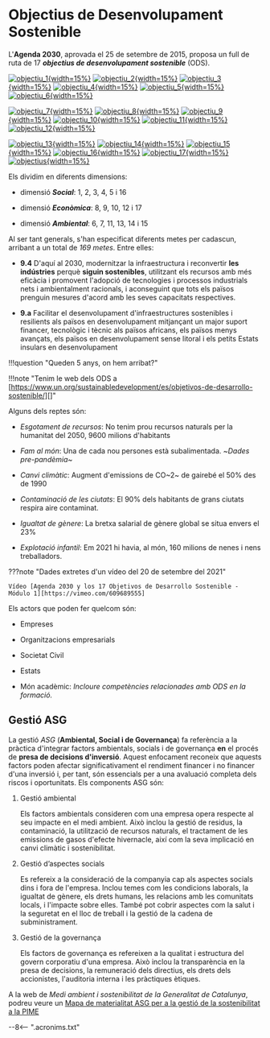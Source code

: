 # Objectius de Desenvolupament Sostenible

L'**Agenda 2030**, aprovada el 25 de setembre de 2015, proposa un full de ruta de 17 **_objectius de desenvolupament sostenible_** (ODS).

[![objectiu_1][]{width=15%}][objectiu_1]
[![objectiu_2][]{width=15%}][objectiu_2]
[![objectiu_3][]{width=15%}][objectiu_3]
[![objectiu_4][]{width=15%}][objectiu_4]
[![objectiu_5][]{width=15%}][objectiu_5]
[![objectiu_6][]{width=15%}][objectiu_6]

[![objectiu_7][]{width=15%}][objectiu_7]
[![objectiu_8][]{width=15%}][objectiu_8]
[![objectiu_9][]{width=15%}][objectiu_9]
[![objectiu_10][]{width=15%}][objectiu_10]
[![objectiu_11][]{width=15%}][objectiu_11]
[![objectiu_12][]{width=15%}][objectiu_12]

[![objectiu_13][]{width=15%}][objectiu_13]
[![objectiu_14][]{width=15%}][objectiu_14]
[![objectiu_15][]{width=15%}][objectiu_15]
[![objectiu_16][]{width=15%}][objectiu_16]
[![objectiu_17][]{width=15%}][objectiu_17]
[![objectius][]{width=15%}][objectius]


Els dividim en diferents dimensions:

* dimensió **_Social_**: 1, 2, 3, 4, 5 i 16

* dimensió **_Econòmica_**: 8, 9, 10, 12 i 17

* dimensió **_Ambiental_**: 6, 7, 11, 13, 14 i 15

Al ser tant generals, s'han especificat diferents metes per cadascun, arribant a un total de *169 metes*. Entre elles:

* **9.4** D'aquí al 2030, modernitzar la infraestructura i reconvertir **les indústries** perquè **siguin sostenibles**, utilitzant els recursos amb més eficàcia i promovent l'adopció de tecnologies i processos industrials nets i ambientalment racionals, i aconseguint que tots els països prenguin mesures d'acord amb les seves capacitats respectives.

* **9.a** Facilitar el desenvolupament d'infraestructures sostenibles i resilients als països en desenvolupament mitjançant un major suport financer, tecnològic i tècnic als països africans, els països menys avançats, els països en desenvolupament sense litoral i els petits Estats insulars en desenvolupament

!!!question "Queden 5 anys, on hem arribat?"

!!!note "Tenim le web dels ODS a [https://www.un.org/sustainabledevelopment/es/objetivos-de-desarrollo-sostenible/][]"

Alguns dels reptes són:

* *Esgotament de recursos*: No tenim prou recursos naturals per la humanitat del 2050, 9600 milions d'habitants

* *Fam al món*: Una de cada nou persones està subalimentada. ~*Dades pre-pandèmia*~

* *Canvi climàtic*: Augment d'emissions de CO~2~ de gairebé el 50% des de 1990

* *Contaminació de les ciutats*: El 90% dels habitants de grans ciutats respira aire contaminat.

* *Igualtat de gènere*: La bretxa salarial de gènere global se situa envers el 23%

* *Explotació infantil*: Em 2021 hi havia, al món, 160 milions de nenes i nens treballadors.

???note "Dades extretes d'un vídeo del 20 de setembre del 2021"

    Vídeo [Agenda 2030 y los 17 Objetivos de Desarrollo Sostenible - Módulo 1][https://vimeo.com/609689555]

Els actors que poden fer quelcom són:

* Empreses

* Organitzacions empresarials

* Societat Civil

* Estats

* Món acadèmic: *Incloure competències relacionades amb ODS en la formació.*

## Gestió ASG

La gestió *ASG* (**Ambiental, Social i de Governança**) fa referència a la pràctica d'integrar factors ambientals, socials i de governança **en** el procés de **presa de decisions d'inversió**. Aquest enfocament reconeix que aquests factors poden afectar significativament el rendiment financer i no financer d'una inversió i, per tant, són essencials per a una avaluació completa dels riscos i oportunitats. Els components ASG són:

1. Gestió ambiental

    Els factors ambientals consideren com una empresa opera respecte al seu impacte en el medi ambient. Això inclou la gestió de residus, la contaminació, la utilització de recursos naturals, el tractament de les emissions de gasos d'efecte hivernacle, així com la seva implicació en canvi climàtic i sostenibilitat.
    
2. Gestió d’aspectes socials

    Es refereix a la consideració de la companyia cap als aspectes socials dins i fora de l'empresa. Inclou temes com les condicions laborals, la igualtat de gènere, els drets humans, les relacions amb les comunitats locals, i l'impacte sobre elles. També pot cobrir aspectes com la salut i la seguretat en el lloc de treball i la gestió de la cadena de subministrament.

3. Gestió de la governança

    Els factors de governança es refereixen a la qualitat i estructura del govern corporatiu d'una empresa. Això inclou la transparència en la presa de decisions, la remuneració dels directius, els drets dels accionistes, l'auditoria interna i les pràctiques ètiques.

A la web de *Medi ambient i sostenibilitat de la Generalitat de Catalunya*, podreu veure un [Mapa de materialitat ASG per a la gestió de la sostenibilitat a la PIME][]

[https://vimeo.com/609689555]:  https://vimeo.com/609689555
[https://www.un.org/sustainabledevelopment/es/objetivos-de-desarrollo-sostenible/]: https://www.un.org/sustainabledevelopment/es/objetivos-de-desarrollo-sostenible/

[objectiu_1]:       ./img/dissetReptes_01.jpg           "1- Fi de la pobresa"
[objectiu_2]:       ./img/dissetReptes_02.jpg           "2- Fam zero"
[objectiu_3]:       ./img/dissetReptes_03.jpg           "3- Salut i benestar"
[objectiu_4]:       ./img/dissetReptes_04.jpg           "4- Educació de qualitat"
[objectiu_5]:       ./img/dissetReptes_05.jpg           "5- Igualtat de gènere"
[objectiu_6]:       ./img/dissetReptes_06.jpg           "6- Aigua neta i sanejament"
[objectiu_7]:       ./img/dissetReptes_07.jpg           "7- Energia assequible i no contaminant"
[objectiu_8]:       ./img/dissetReptes_08.jpg           "8- Treball decent i creixement econòmic"
[objectiu_9]:       ./img/dissetReptes_09.jpg           "9- Indústria, innovació i infraestructura"
[objectiu_10]:      ./img/dissetReptes_10.jpg           "10- Reducció de les desigualtats"
[objectiu_11]:      ./img/dissetReptes_11.jpg           "11- Ciutats i comunitats sostenibles"
[objectiu_12]:      ./img/dissetReptes_12.jpg           "12- Producció i consum responsables"
[objectiu_13]:      ./img/dissetReptes_13.jpg           "13- Acció pel clima"
[objectiu_14]:      ./img/dissetReptes_14.jpg           "14- Vida submarina"
[objectiu_15]:      ./img/dissetReptes_15.jpg           "15- Vida d'ecosistemes terrestres"
[objectiu_16]:      ./img/dissetReptes_16.jpg           "16- Pau, justícia i institucions sòlides"
[objectiu_17]:      ./img/dissetReptes_17.jpg           "17- Aliances per aconseguir els objectius"
[objectius]:        ./img/dissetReptes.jpg              "ODS"

[Mapa de materialitat ASG per a la gestió de la sostenibilitat a la PIME]: https://mediambient.gencat.cat/ca/05_ambits_dactuacio/empresa_i_produccio_sostenible/finances-sostenibles/mapa-materialitat-asg-gestio-sostenibilitat-pime/index.html
--8<-- ".acronims.txt"
